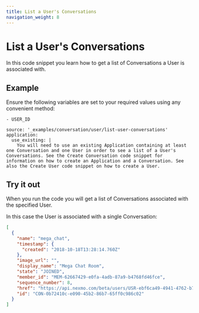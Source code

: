 ```yaml
---
title: List a User's Conversations
navigation_weight: 8
---
```


# List a User's Conversations

In this code snippet you learn how to get a list of Conversations a User is associated with.

## Example

Ensure the following variables are set to your required values using any convenient method:

```snippet_variables
- USER_ID
```

```code_snippets
source: '_examples/conversation/user/list-user-conversations'
application:
  use_existing: |
    You will need to use an existing Application containing at least one Conversation and one User in order to see a list of a User's Conversations. See the Create Conversation code snippet for information on how to create an Application and a Conversation. See also the Create User code snippet on how to create a User.
```

## Try it out

When you run the code you will get a list of Conversations associated with the specified User.

In this case the User is associated with a single Conversation:

``` json
[
  {
    "name": "mega_chat",
    "timestamp": {
      "created": "2018-10-18T13:28:14.760Z"
    },
    "image_url": "",
    "display_name": "Mega Chat Room",
    "state": "JOINED",
    "member_id": "MEM-62667429-e0fa-4adb-87a9-b4768fd46fce",
    "sequence_number": 8,
    "href": "https://api.nexmo.com/beta/users/USR-ebf6ca49-4941-4762-b7a6-c30cb0c06179/conversations/CON-0b72410c-e090-45b2-86b7-65ff0c986c02",
    "id": "CON-0b72410c-e090-45b2-86b7-65ff0c986c02"
  }
]
```